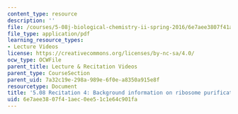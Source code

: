 ```yaml
---
content_type: resource
description: ''
file: /courses/5-08j-biological-chemistry-ii-spring-2016/6e7aee3807f41aec0ee51c1e64c901fa_MIT5_08jS16r4_handout.pdf
file_type: application/pdf
learning_resource_types:
- Lecture Videos
license: https://creativecommons.org/licenses/by-nc-sa/4.0/
ocw_type: OCWFile
parent_title: Lecture & Recitation Videos
parent_type: CourseSection
parent_uid: 7a32c19e-298a-989e-6f0e-a8350a915e8f
resourcetype: Document
title: '5.08 Recitation 4: Background information on ribosome purification'
uid: 6e7aee38-07f4-1aec-0ee5-1c1e64c901fa
---
```

